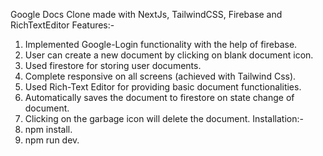 Google Docs Clone made with NextJs, TailwindCSS, Firebase and RichTextEditor
Features:-
1. Implemented Google-Login functionality with the help of firebase.
2. User can create a new document by clicking on blank document icon.
3. Used firestore for storing user documents.
4. Complete responsive on all screens (achieved with Tailwind Css).
5. Used Rich-Text Editor for providing basic document functionalities.
6. Automatically saves the document to firestore on state change of document.
7. Clicking on the garbage icon will delete the document.
Installation:-
1. npm install.
2. npm run dev.

